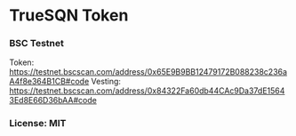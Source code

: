# TrueSQN Token

### BSC Testnet

Token: https://testnet.bscscan.com/address/0x65E9B9BB12479172B088238c236aA4f8e364B1CB#code
Vesting: https://testnet.bscscan.com/address/0x84322Fa60db44CAc9Da37dE15643Ed8E66D36bAA#code

### License: MIT
